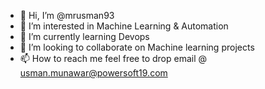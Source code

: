 - 👋 Hi, I’m @mrusman93
- 👀 I’m interested in Machine Learning & Automation
- 🌱 I’m currently learning Devops
- 💞️ I’m looking to collaborate on Machine learning projects
- 📫 How to reach me feel free to drop email @ usman.munawar@powersoft19.com

<!---
mrusman93/mrusman93 is a ✨ special ✨ repository because its `README.md` (this file) appears on your GitHub profile.
You can click the Preview link to take a look at your changes.
--->
